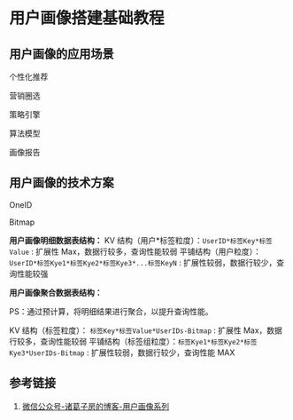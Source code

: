 # 用户画像搭建基础教程


## 用户画像的应用场景

个性化推荐

营销圈选

策略引擎

算法模型

画像报告

## 用户画像的技术方案


OneID

Bitmap


**用户画像明细数据表结构：**
KV 结构（用户\*标签粒度）：`UserID*标签Key*标签Value` : 扩展性 Max，数据行较多，查询性能较弱
平铺结构（用户粒度）： `UserID*标签Kye1*标签Kye2*标签Kye3*...标签KeyN` : 扩展性较弱，数据行较少，查询性能较强


**用户画像聚合数据表结构：**

PS：通过预计算，将明细结果进行聚合，以提升查询性能。

KV 结构（标签粒度）： `标签Key*标签Value*UserIDs-Bitmap` : 扩展性 Max，数据行较多，查询性能较弱
平铺结构（标签组粒度）：`标签Kye1*标签Kye2*标签Kye3*UserIDs-Bitmap` : 扩展性较弱，数据行较少，查询性能 MAX


## 参考链接
1.  [微信公众号-诸葛子房的博客-用户画像系列](https://mp.weixin.qq.com/mp/homepage?search_click_id=6945497247944832045-1689154957386-5037638606&__biz=MzU4NzA5NTkzNg==&hid=2&sn=ed8dd0759512016fbbaa2256f28a5374&scene=18#wechat_redirect)
